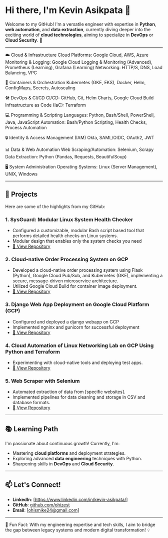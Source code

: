 # Hi there, I'm Kevin Asikpata 👋

Welcome to my GitHub! I'm a versatile engineer with expertise in **Python**, **web automation**, and **data extraction**, currently diving deeper into the exciting world of **cloud technologies**, aiming to specialize in **DevOps** or **Cloud Security**. 🚀

---

☁️ Cloud & Infrastructure
Cloud Platforms: Google Cloud, AWS, Azure
Monitoring & Logging: Google Cloud Logging & Monitoring (Advanced), Prometheus (Learning), Grafana (Learning)
Networking: HTTP/S, DNS, Load Balancing, VPC

🐳 Containers & Orchestration
Kubernetes (GKE, EKS), Docker, Helm, ConfigMaps, Secrets, Autoscaling

🛠️ DevOps & CI/CD
CI/CD: GitHub, Git, Helm Charts, Google Cloud Build
Infrastructure as Code (IaC): Terraform

💻 Programming & Scripting
Languages: Python, Bash/Shell, PowerShell, Java, JavaScript
Automation: Bash/Python Scripting, Health Checks, Process Automation

🔒 Identity & Access Management (IAM)
Okta, SAML/OIDC, OAuth2, JWT

📊 Data & Web Automation
Web Scraping/Automation: Selenium, Scrapy
Data Extraction: Python (Pandas, Requests, BeautifulSoup)

🖥️ System Administration
Operating Systems: Linux (Server Management), UNIX, Windows

---

## 📂 Projects
Here are some of the highlights from my GitHub:
### 1. **SysGuard: Modular Linux System Health Checker**
   - Configured a customizable, modular Bash script based tool that performs detailed health checks on Linux systems.
   - Modular design that enables only the system checks you need 
   - [🔗 View Repository](https://github.com/ohizest/linux-system-health-check)

### 2. **Cloud-native Order Processing System on GCP**
   - Developed a cloud-native order processing system using Flask (Python), Google Cloud Pub/Sub, and Kubernetes (GKE), implementing a secure, message-driven microservice    architecture.
   - Utilized Google Cloud Build for container image deployment.
   - [🔗 View Repository](https://github.com/ohizest/order-processor-gke)

### 3. **Django Web App Deployment on Google Cloud Platform (GCP)**
   - Configured and deployed a django webapp on GCP
   - Implemented ngninx and gunicorn for successful deployment
   - [🔗 View Repository](https://github.com/ohizest/gcp-django-deploy-)
     
### 4. **Cloud Automation of Linux Networking Lab on GCP Using Python and Terraform**
   - Experimenting with cloud-native tools and deploying test apps.
   - [🔗 View Repository](https://github.com/ohizest/google-cloud-linux-networking-lab)

### 5. **Web Scraper with Selenium**
   - Automated extraction of data from [specific websites].
   - Implemented pipelines for data cleaning and storage in CSV and database formats.
   - [🔗 View Repository](https://github.com/ohizest/scrape-companyname-website)
---

## 📚 Learning Path
I'm passionate about continuous growth! Currently, I'm:
- Mastering **cloud platforms** and deployment strategies.
- Exploring advanced **data engineering** techniques with Python.
- Sharpening skills in **DevOps** and **Cloud Security**.

---

## 📫 Let's Connect!
- **LinkedIn**: [https://www.linkedin.com/in/kevin-asikpata/]
- **GitHub**: [github.com/ohizest](https://github.com/ohizest)
- **Email**: [ohismike24@gmail.com]

---

📌 Fun Fact: With my engineering expertise and tech skills, I aim to bridge the gap between legacy systems and modern digital transformation! 💡

